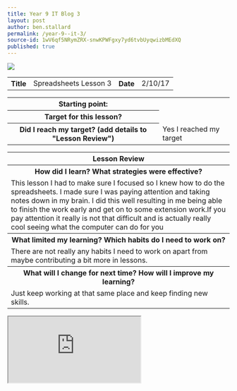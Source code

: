 ```yaml
---
title: Year 9 IT Blog 3
layout: post
author: ben.stallard
permalink: /year-9--it-3/
source-id: 1wV6qf5NRymZRX-snwKPWFgxy7yd6tvbUyqwizbMEdXQ
published: true
---
```


<img src="https://github.com/benstallard/benstallard.github.io/blob/master/images/spreadsheets.jpg?raw=true">
<table>
  <tr>
    <th>Title</th>
    <td>Spreadsheets Lesson 3</td>
    <th>Date</th>
    <td>2/10/17</td>
  </tr>
</table>


<table>
  <tr>
    <th>Starting point:</th>
    <td></td>
  </tr>
  <tr>
    <th>Target for this lesson?</th>
    <td></td>
  </tr>
  <tr>
    <th>Did I reach my target? 
(add details to "Lesson Review")</th>
    <td> Yes I reached my target</td>
  </tr>
</table>


<table>
  <tr>
    <th>Lesson Review</th>
  </tr>
  <tr>
    <th>How did I learn? What strategies were effective? </th>
  </tr>
  <tr>
    <td>This lesson I had to make sure I focused so I knew how to do the spreadsheets. I made sure I was paying attention and taking notes down in my brain. I did this well resulting in me being able to finish the work early and get on to some extension work.If you pay attention it really is not that difficult and is actually really cool seeing what the computer can do for you</td>
  </tr>
  <tr>
    <th>What limited my learning? Which habits do I need to work on? </th>
  </tr>
  <tr>
    <td>There are not really any habits I need to work on apart from maybe contributing a bit more in lessons.</td>
  </tr>
  <tr>
    <th>What will I change for next time? How will I improve my learning?</th>
  </tr>
  <tr>
    <td>Just keep working at that same place and keep finding new skills. </td>
  </tr>
</table>

 <iframe src="https://docs.google.com/spreadsheets/d/e/2PACX-1vRBf8E9ds66vOofqllhaQhO72J6wkTOLu3yOrO9oG2S_7QYCixVGWUQ-_dS2k-cl28QVCVztsi8wzNl/pubhtml?widget=true&amp;headers=false"></iframe>
 


